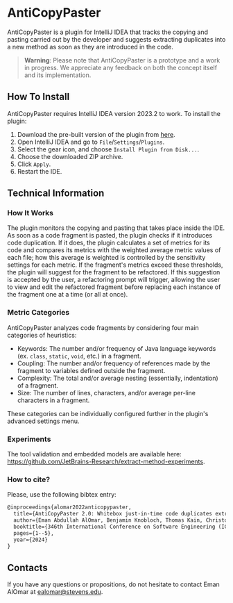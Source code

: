 # AntiCopyPaster

AntiCopyPaster is a plugin for IntelliJ IDEA that tracks the copying and pasting carried out by the developer and
suggests extracting duplicates into a new method as soon as they are introduced in the code.

> **Warning**: Please note that AntiCopyPaster is a prototype and a work in progress. We appreciate any feedback
> on both the concept itself and its implementation.

## How To Install

AntiCopyPaster requires IntelliJ IDEA version 2023.2 to work. To install the plugin:

1. Download the pre-built version of the plugin from 
   [here](https://sourceforge.net/projects/anti-copy-paster/files/latest/download).
2. Open IntelliJ IDEA and go to `File`/`Settings`/`Plugins`.
3. Select the gear icon, and choose `Install Plugin from Disk...`.
4. Choose the downloaded ZIP archive.
5. Click `Apply`.
6. Restart the IDE.

## Technical Information

### How It Works

The plugin monitors the copying and pasting that takes place inside the IDE. As soon as a code fragment is pasted,
the plugin checks if it introduces code duplication. If it does, the plugin calculates a set of metrics for its code
and compares its metrics with the weighted average metric values of each file; how this average is weighted is
controlled by the sensitivity settings for each metric. If the fragment's metrics exceed these thresholds, the plugin
will suggest for the fragment to be refactored. If this suggestion is accepted by the user, a refactoring prompt will
trigger, allowing the user to view and edit the refactored fragment before replacing each instance of the fragment
one at a time (or all at once).

### Metric Categories

AntiCopyPaster analyzes code fragments by considering four main categories of heuristics:

* Keywords: The number and/or frequency of Java language keywords (ex. `class`, `static`, `void`, etc.) in a fragment.
* Coupling: The number and/or frequency of references made by the fragment to variables defined outside the fragment.
* Complexity: The total and/or average nesting (essentially, indentation) of a fragment.
* Size: The number of lines, characters, and/or average per-line characters in a fragment.

These categories can be individually configured further in the plugin's advanced settings menu.

### Experiments

The tool validation and embedded models are available here:
https://github.com/JetBrains-Research/extract-method-experiments.

### How to cite?
Please, use the following bibtex entry:

```tex
@inproceedings{alomar2022anticopypaster,
  title={AntiCopyPaster 2.0: Whitebox just-in-time code duplicates extraction},
  author={Eman Abdullah AlOmar, Benjamin Knobloch, Thomas Kain, Christopher Kalish, Mohamed Wiem Mkaouer, Ali Ouni},
  booktitle={346th International Conference on Software Engineering (ICSE 2024)},
  pages={1--5},
  year={2024}
}
```


## Contacts

If you have any questions or propositions, do not hesitate to contact Eman AlOmar at ealomar@stevens.edu.
